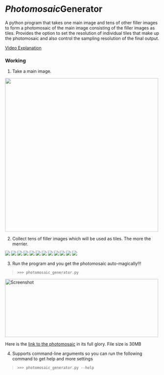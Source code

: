 # *Photomosaic***Generator**

A python program that takes one main image and tens of other filler images to form a photomosaic of the main image consisting of the filler images as tiles. Provides the option to set the resolution of individual tiles that make up the photomosaic and also control the sampling resolution of the final output.

[Video Explanation](https://www.youtube.com/watch?v=GNd3fVvs93U)

### Working

1. Take a main image.

<img src="https://github.com/sarathsajan/photomosaic_generator/blob/master/main_image/img.jpg" width="500">




2. Collect tens of filler images which will be used as tiles. The more the merrier.

<img src="https://picsum.photos/200"> <img src="https://picsum.photos/201"> <img src="https://picsum.photos/199"> <img src="https://picsum.photos/202"> <img src="https://picsum.photos/203"> <img src="https://picsum.photos/198"> <img src="https://picsum.photos/197"> <img src="https://picsum.photos/204"> <img src="https://picsum.photos/205"> <img src="https://picsum.photos/202"> <img src="https://picsum.photos/196"> <img src="https://picsum.photos/206">




3. Run the program and you get the photomosaic auto-magically!!!

>`>>> photomosaic_generator.py`

<img src="https://i.paste.pics/9TCA0.png" width="500" height="189" alt="Screenshot">

Here is the [link to the photomosaic](https://drive.google.com/file/d/1drL4zTytPcjNhtJxCZqVFNnRZoJk9RLM/view?usp=sharing) in its full glory. File size is 30MB

4. Supports command-line arguments so you can run the following command to get help and more settings

>`>>> photomosaic_generator.py --help`
